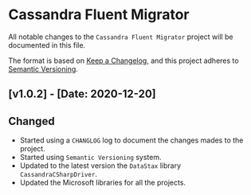# Cassandra Fluent Migrator

All notable changes to the `Cassandra Fluent Migrator` project will be documented in this file.

The format is based on [Keep a Changelog](https://keepachangelog.com/en/1.0.0/),
and this project adheres to [Semantic Versioning](https://semver.org/spec/v2.0.0.html).

## [v1.0.2] - [Date: 2020-12-20]

## Changed

- Started using a `CHANGLOG` log to document the changes mades to the project.
- Started using `Semantic Versioning` system.
- Updated to the latest version the `DataStax` library `CassandraCSharpDriver`.
- Updated the Microsoft libraries for all the projects.